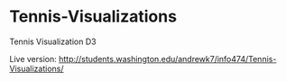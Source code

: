 # Tennis-Visualizations
Tennis Visualization D3

Live version:
http://students.washington.edu/andrewk7/info474/Tennis-Visualizations/